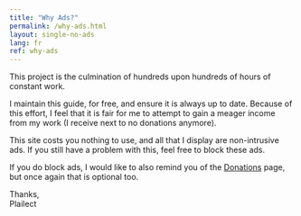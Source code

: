 ```yaml
---
title: "Why Ads?"
permalink: /why-ads.html
layout: single-no-ads
lang: fr
ref: why-ads
---
```


This project is the culmination of hundreds upon hundreds of hours of constant work.

I maintain this guide, for free, and ensure it is always up to date. Because of this effort, I feel that it is fair for me to attempt to gain a meager income from my work (I receive next to no donations anymore).

This site costs you nothing to use, and all that I display are non-intrusive ads. If you still have a problem with this, feel free to block these ads.

If you do block ads, I would like to also remind you of the [Donations](donations) page, but once again that is optional too.

Thanks,<br>
Plailect
